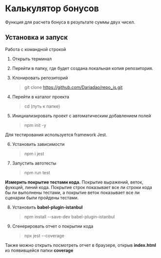 # Калькулятор бонусов

Функция для расчета бонуса в результате суммы двух чисел.

## Установка и запуск

Работа с командной строкой

1. Открыть терминал

2. Перейти в папку, где будет создана локальная копия репозитория.

3. Клонировать репозиторий

   > git clone https://github.com/Dariadao/repo_js.git

4. Перейти в каталог проекта

   > cd (путь к папке)

5. Инициализировать проект с автоматическим добавлением полей

   > npm init -y

Для тестирования используется framework Jest.

6. Установить зависимости

   > npm i jest

7. Запустить автотесты

   > npm run test

**Измерить покрытие тестами кода.**
Покрытие выражений, веток, фуккций, линий кода.
Покрытие строк показывает все ли строки кода бы ли выполнены тестами, а покрытие веток показывает все ли сценарии были пройдены тестами.

8. Установить **babel-plugin-istanbul**

   > npm install --save-dev babel-plugin-istanbul

9. Сгенерировать отчет о покрытии кода

   > npx jest --coverage

Также можно открыть посмотреть отчет в браузере, открыв **index.html** из появивщейся папки **coverage**

